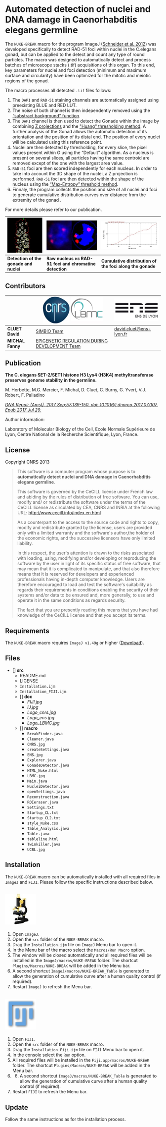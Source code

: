 Automated detection of nuclei and DNA damage in Caenorhabditis elegans germline
===

The `NUKE-BREAK` macro for the program ImageJ ([Schneider et al. 2012](https://www.ncbi.nlm.nih.gov/pmc/articles/PMC5554542/)) was developed specifically to detect RAD-51 foci within nuclei in the C.elegans gonad, but can be applied to the detect and count any type of round particles. The macro was designed to automatically detect and process batches of microscope stacks (.tif) acquisitions of this organ. To this end, key parameters for nuclei and foci detection (minimum and maximum surface and circularity) have been optimized for the mitotic and meiotic regions of the gonad.


The macro processes all detected `.tif` files follows:
1. The `DAPI` and `RAD-51` staining channels are automatically assigned using preexisting BLUE and RED LUT.
2. The noise of both channel is then independently removed using the [“substract background” function](http://ieeexplore.ieee.org/document/1654163/?reload=true).
3. The `DAPI` channel is then used to detect the Gonade within the image by combining [Z projections](https://www.biotechniques.com/biotechniques/BiotechniquesJournal/supplements/2007/July/ImageJ-for-microscopy/biotechniques-42894.html) and the ["Huang" thresholding method](https://pdfs.semanticscholar.org/8906/64d6e7861253bd8c36d0e9079f96c9f22d67.pdf). A further analysis of the Gonad allows the automatic detection of its orientation and the position of its distal end. The position of every nuclei will be calculated using this reference point.
4. Nuclei are then detected by thresholding, for every slice, the pixel values present within G using the “Default” algorithm. As a nucleus is present on several slices, all particles having the same centroid are removed except of the one with the largest area value.
5. `RAD-51` foci are then scored independently for each nucleus. In order to take into account the 3D shape of the nuclei, a Z projection is performed. `RAD-51` foci are then detected within the shape of the nucleus using the [“Max-Entropy” threshold method](https://www.sciencedirect.com/science/article/pii/0734189X85901252).
6. Finnaly, the program collects the position and size of all nuclei and foci to generate cumulative distribution curves over distance from the extremity of the gonad .

For more details please refer to our publication.

|![Gonade](src/doc/Gonade.jpg)|![Initial vs Result](src/doc/Nucleus.jpg)|![Cumulative distribution](src/doc/Distribution.jpg)|
|-------------------------------------|-----------------------------------|-----------------------------------|
|**Detection of the gonade and nuclei**   |**Raw nucleus *vs* RAD-51 foci and chromatine detection**   |**Cumulative distribution of the foci along the gonade**|

**Contributors**
--

||![CNRS Logo](src/doc/Logo_cnrs.jpg) ![LBMC Logo](src/doc/Logo_LBMC.jpg)|![ENS Logo](src/doc/Logo_ens.jpg) |
|-----------------------------|------------|------------|
|**CLUET David**|[SIMBIO Team](http://www.ens-lyon.fr/LBMC/equipes/simbio/home?set_language=en&cl=en)|[david.cluet@ens-lyon.fr](david.cluet@ens-lyon.fr)|
|**MICHAL Fanny**|[EPIGENETIC REGULATION DURING DEVELOPMENT Team](http://www.ens-lyon.fr/LBMC/equipes/EpiDev)     | |


**Publication**
--


**The C. elegans SET-2/SET1 histone H3 Lys4 (H3K4) methyltransferase preserves genome stability in the germline.**

M. Herbette, M.G. Mercier, F. Michal, D. Cluet, C. Burny, G. Yvert, V.J. Robert, F. Palladino


[*DNA Repair (Amst). 2017 Sep;57:139-150. doi: 10.1016/j.dnarep.2017.07.007. Epub 2017 Jul 29.*](https://www.sciencedirect.com/science/article/pii/S1568786417302707?via%3Dihub)

Author information:

Laboratory of Molecular Biology of the Cell, Ecole Normale Supérieure de Lyon,
Centre National de la Recherche Scientifique, Lyon, France.




License
--

Copyright CNRS 2013


>This software is a computer program whose purpose is to **automatically detect nuclei and DNA damage in Caenorhabditis elegans germline**.
>
>This software is governed by the CeCILL  license under French law and abiding
by the rules of distribution of free software. You can use, modify and/ or
redistribute the software under the terms of the CeCILL license as circulated
by CEA, CNRS and INRIA at the following URL:
http://www.cecill.info/index.en.html
>
>As a counterpart to the access to the source code and  rights to copy, modify
and redistribute granted by the license, users are provided only with a limited
warranty  and the software's author,the holder of the economic rights, and the
successive licensors have only limited liability.
>
>In this respect, the user's attention is drawn to the risks associated with
loading, using, modifying and/or developing or reproducing the software by the
user in light of its specific status of free software, that may mean  that it
is complicated to manipulate, and that also therefore means  that it is
reserved for developers  and  experienced professionals having in-depth
computer knowledge. Users are therefore encouraged to load and test the
software's suitability as regards their requirements in conditions enabling
the security of their systems and/or data to be ensured and, more generally,
to use and operate it in the same conditions as regards security.
>
>The fact that you are presently reading this means that you have had knowledge
of the CeCILL license and that you accept its terms.


**Requirements**
--
The `NUKE-BREAK` macro requires `ImageJ v1.49g` or higher ([Download](https://imagej.nih.gov/ij/download.html)).



**Files**
--
- [] **src**
    - README.md
    - LICENSE
    - `Installation.ijm`
    - `Installation_FIJI.ijm`
    - [] **doc**
        - *FIJI.jpg*
        - *IJ.jpg*
        - *Logo_cnrs.jpg*
        - *Logo_ens.jpg*
        - *Logo_LBMC.jpg*
    - [] **macro**
        - `BreakFinder.java`
        - `Cleaner.java`
        - `CNRS.jpg`
        - `createSettings.java`
        - `ENS.jpg`
        - `Explorer.java`
        - `GonadeDetector.java`
        - `HTML_Nuke.html`
        - `LBMC.jpg`
        - `Main.java`
        - `NucleiDetector.java`
        - `openSettings.java`
        - `Reconstruction.java`
        - `ROIeraser.java`
        - `Settings.txt`
        - `Startup_CL.txt`
        - `Startup_CL2.txt`
        - `style_Nuke.css`
        - `Table_Analysis.java`
        - `Table.java`
        - `tableline.html`
        - `Twinkiller.java`
        - `UCBL.jpg`


**Installation**
--
The `NUKE-BREAK` macro can be automatically installed with all required files in `ImageJ` and `FIJI`. Please follow the specific instructions described below.


![ImageJ Logo](src/doc/IJ.jpg)
---
1. Open `ImageJ`.
2. Open the `src` folder of the `NUKE-BREAK` macro.
3. Drag the `Installation.ijm` file on `ImageJ` Menu bar to open it.
4. In the Menu bar of the macro select the `Macros/Run Macro` option.
5. The window will be closed automatically and all required files will be installed in the `ImageJ/macros/NUKE-BREAK` folder. The shortcut `Plugins/Macros/NUKE-BREAK` will be added in the Menu bar.
6. A second shortcut `ImageJ/macros/NUKE-BREAK_Table` is generated to allow the generation of cumulative curve after a human quality control (if required).
7. Restart `ImageJ` to refresh the Menu bar.


![FIJI Logo](src/doc/FIJI.jpg)
---
1. Open `FIJI`.
2. Open the `src` folder of the `NUKE-BREAK` macro.
3. Drag the `Installation_Fiji.ijm` file on `FIJI` Menu bar to open it.
4. In the console select the `Run` option.
5. All required files will be installed in the `Fiji.app/macros/NUKE-BREAK` folder. The shortcut `Plugins/Macros/NUKE-BREAK` will be added in the Menu bar.
6. 6. A second shortcut `ImageJ/macros/NUKE-BREAK_Table` is generated to allow the generation of cumulative curve after a human quality control (if required).
7. Restart `FIJI` to refresh the Menu bar.


**Update**
---
Follow the same instructions as for the installation process.
